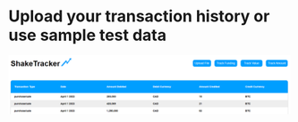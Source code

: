 # Upload your transaction history or use sample test data 

![A photo of how the UI looking with test data](Media\ShakerTracker.png "Sample test data")